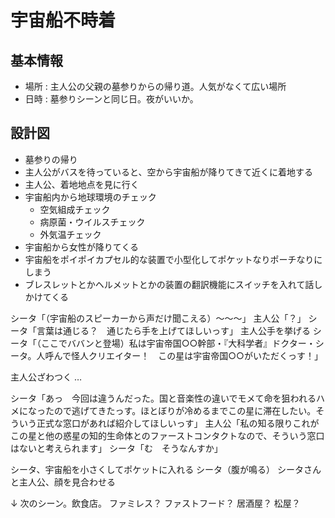 # 宇宙船不時着
## 基本情報
* 場所 : 主人公の父親の墓参りからの帰り道。人気がなくて広い場所
* 日時 : 墓参りシーンと同じ日。夜がいいか。


## 設計図
* 墓参りの帰り
* 主人公がバスを待っていると、空から宇宙船が降りてきて近くに着地する
* 主人公、着地地点を見に行く
* 宇宙船内から地球環境のチェック
  * 空気組成チェック
  * 病原菌・ウイルスチェック
  * 外気温チェック
* 宇宙船から女性が降りてくる
* 宇宙船をポイポイカプセル的な装置で小型化してポケットなりポーチなりにしまう
* ブレスレットとかヘルメットとかの装置の翻訳機能にスイッチを入れて話しかけてくる


シータ「（宇宙船のスピーカーから声だけ聞こえる）～～～」
主人公「？」
シータ「言葉は通じる？　通じたら手を上げてほしいっす」
主人公手を挙げる
シータ「（ここでババンと登場）私は宇宙帝国○○幹部・『大科学者』ドクター・シータ。人呼んで怪人クリエイター！　この星は宇宙帝国○○がいただくっす！」

主人公ざわつく
…

シータ「あっ　今回は違うんだった。国と音楽性の違いでモメて命を狙われるハメになったので逃げてきたっす。ほとぼりが冷めるまでこの星に滞在したい。そういう正式な窓口があれば紹介してほしいっす」
主人公「私の知る限りこれがこの星と他の惑星の知的生命体とのファーストコンタクトなので、そういう窓口はないと考えられます」
シータ「む　そうなんすか」

シータ、宇宙船を小さくしてポケットに入れる
シータ（腹が鳴る）
シータさんと主人公、顔を見合わせる

↓
次のシーン。飲食店。
ファミレス？
ファストフード？
居酒屋？
松屋？
